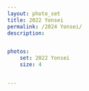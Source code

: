 ```yaml
---
layout: photo_set
title: 2022 Yonsei
permalink: /2024 Yonsei/
description: 


photos:
    set: 2022 Yonsei
    size: 4


---
```


